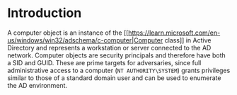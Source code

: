 # Introduction

A computer object is an instance of the [[https://learn.microsoft.com/en-us/windows/win32/adschema/c-computer|Computer class]] in Active Directory and represents a workstation or server connected to the AD network. Computer objects are security principals and therefore have both a SID and GUID. These are prime targets for adversaries, since full administrative access to a computer (`NT AUTHORITY\SYSTEM`) grants privileges similar to those of a standard domain user and can be used to enumerate the AD environment.